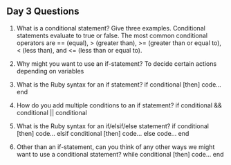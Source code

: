 ## Day 3 Questions

1. What is a conditional statement? Give three examples.
Conditional statements evaluate to true or false. The most common conditional operators are == (equal), > (greater than), >= (greater than or equal to), < (less than), and <= (less than or equal to).

1. Why might you want to use an if-statement?
To decide certain actions depending on variables

1. What is the Ruby syntax for an if statement?
if conditional [then]
   code...
end

1. How do you add multiple conditions to an if statement?
if conditional && conditional || conditional

1. What is the Ruby syntax for an if/elsif/else statement?
if conditional [then]
   code...
elsif conditional [then]
   code...
else
   code...
end

1. Other than an if-statement, can you think of any other ways we might want to use a conditional statement?
while conditional [then]
   code...
end
